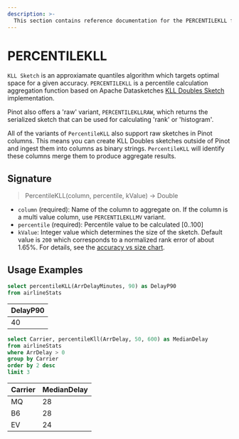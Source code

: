 ```yaml
---
description: >-
  This section contains reference documentation for the PERCENTILEKLL function.
---
```


# PERCENTILEKLL

`KLL Sketch` is an approxiamate quantiles algorithm which targets optimal space for a given accuracy. `PERCENTILEKLL` is a percentile calculation aggregation function based on Apache Datasketches [KLL Doubles Sketch](https://datasketches.apache.org/docs/KLL/KLLSketch.html) implementation.

Pinot also offers a 'raw' variant, `PERCENTILEKLLRAW`, which returns the serialized sketch that can be used for calculating 'rank' or 'histogram'.

All of the variants of `PercentileKLL` also support raw sketches in Pinot columns. This means you can create KLL Doubles sketches outside of Pinot and ingest them into columns as binary strings. `PercentileKLL` will identify these columns merge them to produce aggregate results.

## Signature

> PercentileKLL(column, percentile, kValue) -> Double

* `column` (required): Name of the column to aggregate on. If the column is a multi value column, use `PERCENTILEKLLMV` variant.
* `percentile` (required): Percentile value to be calculated [0..100]
* `kValue`: Integer value which determines the size of the sketch. Default value is `200` which corresponds to a normalized rank error of about 1.65%. For details, see the [accuracy vs size chart](https://datasketches.apache.org/docs/KLL/KLLAccuracyAndSize.html).

## Usage Examples

```sql
select percentileKLL(ArrDelayMinutes, 90) as DelayP90
from airlineStats
```

| DelayP90 |
| -------- |
| 40       |

```sql
select Carrier, percentileKll(ArrDelay, 50, 600) as MedianDelay
from airlineStats
where ArrDelay > 0
group by Carrier
order by 2 desc
limit 3
```

| Carrier |	MedianDelay |
| ------- | ----------- |
| MQ      | 28          |
| B6      | 28          |
| EV      | 24          |


